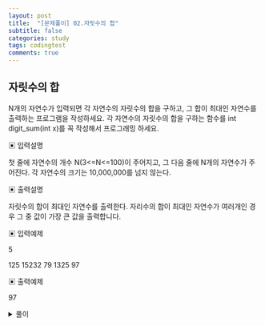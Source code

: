 ```yaml
---
layout: post
title:  "[문제풀이] 02.자릿수의 합"
subtitle: false
categories: study
tags: codingtest
comments: true
---
```


## 자릿수의 합

N개의 자연수가 입력되면 각 자연수의 자릿수의 합을 구하고, 그 합이 최대인 자연수를 출력하는 프로그램을 작성하세요. 
각 자연수의 자릿수의 합을 구하는 함수를 int digit_sum(int x)를 꼭 작성해서 프로그래밍 하세요.

▣ 입력설명

첫 줄에 자연수의 개수 N(3<=N<=100)이 주어지고, 그 다음 줄에 N개의 자연수가 주어진다.
각 자연수의 크기는 10,000,000를 넘지 않는다.

▣ 출력설명

자릿수의 합이 최대인 자연수를 출력한다. 자리수의 합이 최대인 자연수가 여러개인 경우 그
중 값이 가장 큰 값을 출력합니다.

▣ 입력예제 

5

125 15232 79 1325 97

▣ 출력예제 

97


<details>
<summary>풀이</summary>
<div markdown="1">       

```c++
#include <iostream>
using namespace std;

//자리수의 합을 출력하는 함수
int digit_sum(int x)
{
	int value = 0;
	while (x != 0)
	{
		value += x % 10;
		x /= 10;
	}
	return value;
}

int main()
{
	int n;
	cin >> n;

	int data;
	int max = 0;
	int ret;
	for (int i = 0; i < n; i++)
	{
		cin >> data;
		ret = digit_sum(data);
		if (ret >= max) max = ret;
	}

	cout << data;

	return 0;
}
```

</div>
</details>

